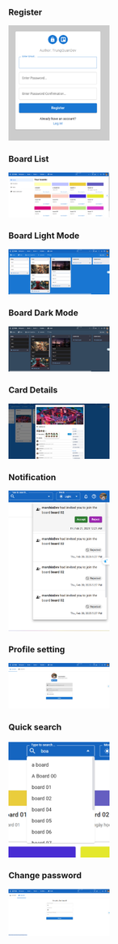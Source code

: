 ### Register
<img src="/src/assets/screenshot/register.png" alt="Register" width="200">

### Board List
<img src="/src/assets/screenshot/board_list.png" alt="Board List" width="200">

### Board Light Mode
<img src="/src/assets/screenshot/board1_lightmode.png" alt="Board Light Mode" width="200">

### Board Dark Mode
<img src="/src/assets/screenshot/board_darkmode.png" alt="Board Dark Mode" width="200">

### Card Details
<img src="/src/assets/screenshot/card.png" alt="Card Details" width="200">

### Notification
<img src="/src/assets/screenshot/notification.png" alt="Notification" width="200">

### Profile setting
<img src="/src/assets/screenshot/profilesetting.png" alt="Profile setting" width="200">

### Quick search
<img src="/src/assets/screenshot/quicksearch.png" alt="Quick search" width="200">

### Change password
<img src="/src/assets/screenshot/changpassword.png" alt="Change password" width="200">
